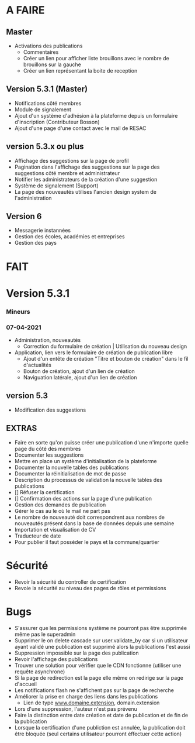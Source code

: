 # A FAIRE

## Master
- Activations des publications
  - Commentaires
  - Créer un lien pour afficher liste brouillons avec le nombre de brouillons sur la gauche
  - Créer un lien représentant la boite de reception

## Version 5.3.1 (Master)

- Notifications côté membres
- Module de signalement
- Ajout d'un système d'adhésion à la plateforme depuis un formulaire d'inscription (Contributeur Bosson)
- Ajout d'une page d'une contact avec le mail de RESAC

## version 5.3.x ou plus
- Affichage des suggestions sur la page de profil
- Pagination dans l'affichage des suggestions sur la page des suggestions côté membre et administrateur 
- Notifier les administrateurs de la création d'une suggestion
- Système de signalement (Support)
- La page des nouveautés utilises l'ancien design system de l'administration  

## Version 6
- Messagerie instannées
- Gestion des écoles, académies et entreprises
- Gestion des pays

# FAIT

# Version 5.3.1

### Mineurs

### 07-04-2021

- Administration, nouveautés
  - Correction du formulaire de création | Utilisation du nouveau design
- Application, lien vers le formulaire de création de publication libre
  - Ajout d'un entête de création "Titre et bouton de création" dans le fil d'actualités
  - Bouton de création, ajout d'un lien de création
  - Naviguation latérale, ajout d'un lien de création


## version 5.3
- Modification des suggestions


## EXTRAS
- Faire en sorte qu'on puisse créer une publication d'une n'importe quelle page du côté des membres
- Documenter les suggestions
- Mettre en place un système d'initialisation de la plateforme
- Documenter la nouvelle tables des publications
- Documenter la réinitialisation de mot de passe
- Description du processus de validation la nouvelle tables des publications
- [] Réfuser la certification
- [] Confirmation des actions sur la page d'une publication
- Gestion des demandes de publication
- Gérer le cas au le où le mail ne part pas
- Le nombre de nouveauté doit correspondrent aux nombres de nouveautés présent dans la base de données depuis une semaine
- Importation et visualisation de CV 
- Traducteur de date
- Pour publier il faut posséder le pays et la commune/quartier

# Sécurité
- Revoir la sécurité du controller de certification
- Revoie la sécurité au niveau des pages de rôles et permissions

# Bugs
- S'assurer que les permissions système ne pourront pas être supprimée même pas le superadmin
- Supprimer le on delete cascade sur user.validate_by car si un utilisateur ayant validé une publication est supprimé alors la publications l'est aussi
- Suppression impossible sur la page des publication
- Revoir l'affichage des publications
- Trouver une solution pour vérifier que le CDN fonctionne (utiliser une requête asynchrone)
- Si la page de redirection est la page elle même on redirige sur la page d'accueil
- Les notifications flash ne s'affichent pas sur la page de recherche
- Améliorer la prise en charge des liens dans les publications
  - Lien de type www.domaine.extension, domain.extension
- Lors d'une suppression, l'auteur n'est pas prévenu
- Faire la distinction entre date création et date de publication et de fin de la publication
- Lorsque la certification d'une publiction est annulée, la publication doit être bloquée (seul certains utilisateur pourront éffectuer cette action)